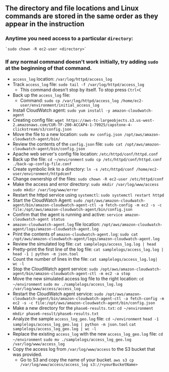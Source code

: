 ## The directory and file locations and Linux commands are stored in the same order as they appear in the instruction

### Anytime you need access to a particular `directory`:
	`sudo chown -R ec2-user <directory>`
### If any normal command doesn't work initially, try adding `sudo` at the beginning of that command.

- `access_log` location: 
	`/var/log/httpd/access_log`
- Track `access_log` file:
	`sudo tail -f /var/log/httpd/access_log`
	- This command doesn't stop by itself. To stop press `Ctrl+C`
- Back up the `access_log` file:
	- Command:
		`sudo cp /var/log/httpd/access_log /home/ec2-user/environment/initial_access_log`
- Install CloudWatch agent:
	`sudo yum install -y amazon-cloudwatch-agent`
- Creating config file:
	`wget https://aws-tc-largeobjects.s3.us-west-2.amazonaws.com/CUR-TF-200-ACCAP4-1-79925/capstone-4-clickstream/s3/config.json`
- Move the file to a new location:
	`sudo mv config.json /opt/aws/amazon-cloudwatch-agent/bin/`
- Review the contents of the `config.json` file:
	`sudo cat /opt/aws/amazon-cloudwatch-agent/bin/config.json`
- Apache web server's config file location:
	`/etc/httpd/conf/httpd.conf`
- Back up the file:
	`cd ~/environment`
	`sudo cp /etc/httpd/conf/httpd.conf ./back-up-config-file.conf`
- Create symbolic link to a directory:
	`ln -s /etc/httpd/conf /home/ec2-user/environment/httpdconf`
- Change ownership of the files:
	`sudo chown -R ec2-user /etc/httpd/conf`
- Make the access and error directory:
	`sudo mkdir /var/log/www/access`
	`sudo mkdir /var/log/www/error`
- Restart the httpd service using `systemctl`:
	`sudo systemctl restart httpd`
- Start the CloudWatch Agent:
	`sudo /opt/aws/amazon-cloudwatch-agent/bin/amazon-cloudwatch-agent-ctl -a fetch-config -m ec2 -s -c file:/opt/aws/amazon-cloudwatch-agent/bin/config.json`
- Confirm that the agent is running and active:
	`service amazon-cloudwatch-agent status`
- `amazon-cloudwatch-agent.log` file location:
	`/opt/aws/amazon-cloudwatch-agent/logs/amazon-cloudwatch-agent.log`
- Print the contents of `amazon-cloudwatch-agent.log`:
	`sudo cat /opt/aws/amazon-cloudwatch-agent/logs/amazon-cloudwatch-agent.log`
- Review the simulated log file:
	`cat samplelogs/access_log.log | head`
- Pretty-print the first line of the log file:
	`cat samplelogs/access_log.log | head -1 | python -m json.tool`
- Count the number of lines in the file:
	`cat samplelogs/access_log.log| wc -l`
- Stop the CloudWatch agent service:
	`sudo /opt/aws/amazon-cloudwatch-agent/bin/amazon-cloudwatch-agent-ctl -m ec2 -a stop`
- Move the new simulated access log file to the right location:
	`cd ~/environment`
	`sudo mv ./samplelogs/access_log.log /var/log/www/access/access_log`
- Restart the CloudWatch agent service:
	`sudo /opt/aws/amazon-cloudwatch-agent/bin/amazon-cloudwatch-agent-ctl -a fetch-config -m ec2 -s -c file:/opt/aws/amazon-cloudwatch-agent/bin/config.json`
- Make a new directory for the `phase6-results.txt`:
	`cd ~/environment`
	`mkdir phase6-result/phase6-results.txt`
- Analyze the sample `access_log_geo.log` file:
	`cd ~/environment`
	`head -1 samplelogs/access_log_geo.log | python -m json.tool`
	`cat samplelogs/access_log_geo.log | wc -l`
- Replace the existing `access_log` with the new `access_log_geo.log` file:
	`cd ~/environment`
	`sudo mv ./samplelogs/access_log_geo.log /var/log/www/access_log`
- Copy the access log from `/var/log/www/access` to the S3 bucket that was provided.
	- Go to S3 and copy the name of your bucket.
		`aws s3 cp /var/log/www/access/access_log s3://<yourBucketName>`
